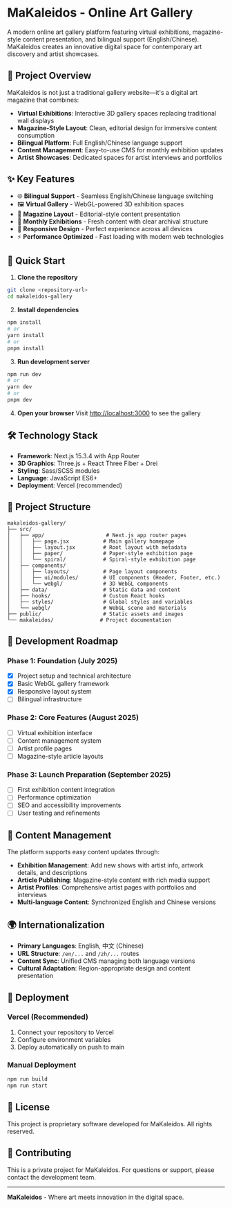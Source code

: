 # MaKaleidos - Online Art Gallery

A modern online art gallery platform featuring virtual exhibitions, magazine-style content presentation, and bilingual support (English/Chinese). MaKaleidos creates an innovative digital space for contemporary art discovery and artist showcases.

## 🎨 Project Overview

MaKaleidos is not just a traditional gallery website—it's a digital art magazine that combines:

- **Virtual Exhibitions**: Interactive 3D gallery spaces replacing traditional wall displays
- **Magazine-Style Layout**: Clean, editorial design for immersive content consumption  
- **Bilingual Platform**: Full English/Chinese language support
- **Content Management**: Easy-to-use CMS for monthly exhibition updates
- **Artist Showcases**: Dedicated spaces for artist interviews and portfolios

## ✨ Key Features

- 🌐 **Bilingual Support** - Seamless English/Chinese language switching
- 🖼️ **Virtual Gallery** - WebGL-powered 3D exhibition spaces  
- 📖 **Magazine Layout** - Editorial-style content presentation
- 🎯 **Monthly Exhibitions** - Fresh content with clear archival structure
- 📱 **Responsive Design** - Perfect experience across all devices
- ⚡ **Performance Optimized** - Fast loading with modern web technologies

## 🚀 Quick Start

1. **Clone the repository**
```bash
git clone <repository-url>
cd makaleidos-gallery
```

2. **Install dependencies**
```bash
npm install
# or
yarn install
# or
pnpm install
```

3. **Run development server**
```bash
npm run dev
# or
yarn dev
# or
pnpm dev
```

4. **Open your browser**
Visit [http://localhost:3000](http://localhost:3000) to see the gallery

## 🛠️ Technology Stack

- **Framework**: Next.js 15.3.4 with App Router
- **3D Graphics**: Three.js + React Three Fiber + Drei
- **Styling**: Sass/SCSS modules
- **Language**: JavaScript ES6+
- **Deployment**: Vercel (recommended)

## 📁 Project Structure

```
makaleidos-gallery/
├── src/
│   ├── app/                    # Next.js app router pages
│   │   ├── page.jsx           # Main gallery homepage  
│   │   ├── layout.jsx         # Root layout with metadata
│   │   ├── paper/             # Paper-style exhibition page
│   │   └── spiral/            # Spiral-style exhibition page
│   ├── components/
│   │   ├── layouts/           # Page layout components
│   │   ├── ui/modules/        # UI components (Header, Footer, etc.)
│   │   └── webgl/             # 3D WebGL components
│   ├── data/                  # Static data and content
│   ├── hooks/                 # Custom React hooks
│   ├── styles/                # Global styles and variables
│   └── webgl/                 # WebGL scene and materials
├── public/                    # Static assets and images
└── makaleidos/               # Project documentation
```

## 🎯 Development Roadmap

### Phase 1: Foundation (July 2025)
- [x] Project setup and technical architecture
- [x] Basic WebGL gallery framework
- [x] Responsive layout system
- [ ] Bilingual infrastructure

### Phase 2: Core Features (August 2025)  
- [ ] Virtual exhibition interface
- [ ] Content management system
- [ ] Artist profile pages
- [ ] Magazine-style article layouts

### Phase 3: Launch Preparation (September 2025)
- [ ] First exhibition content integration
- [ ] Performance optimization
- [ ] SEO and accessibility improvements
- [ ] User testing and refinements

## 📝 Content Management

The platform supports easy content updates through:

- **Exhibition Management**: Add new shows with artist info, artwork details, and descriptions
- **Article Publishing**: Magazine-style content with rich media support
- **Artist Profiles**: Comprehensive artist pages with portfolios and interviews
- **Multi-language Content**: Synchronized English and Chinese versions

## 🌍 Internationalization

- **Primary Languages**: English, 中文 (Chinese)
- **URL Structure**: `/en/...` and `/zh/...` routes
- **Content Sync**: Unified CMS managing both language versions
- **Cultural Adaptation**: Region-appropriate design and content presentation

## 🚀 Deployment

### Vercel (Recommended)
1. Connect your repository to Vercel
2. Configure environment variables
3. Deploy automatically on push to main

### Manual Deployment
```bash
npm run build
npm run start
```

## 📄 License

This project is proprietary software developed for MaKaleidos. All rights reserved.

## 🤝 Contributing

This is a private project for MaKaleidos. For questions or support, please contact the development team.

---

**MaKaleidos** - Where art meets innovation in the digital space.
